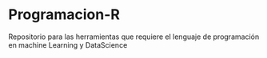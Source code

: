 # Programacion-R
Repositorio para las herramientas que requiere el lenguaje de programación en machine Learning y DataScience
